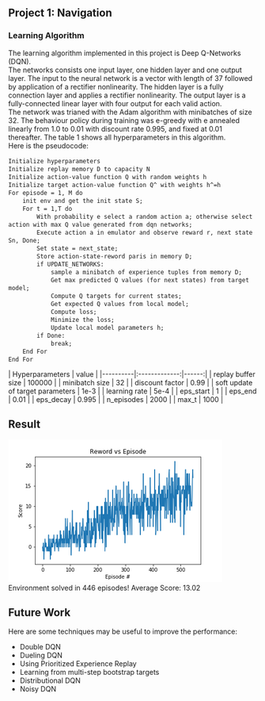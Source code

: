 ## Project 1: Navigation

### Learning Algorithm
The learning algorithm implemented in this project is Deep Q-Networks (DQN).   
The networks consists one input layer, one hidden layer and one output layer. The input to the neural network is a vector with length of 37 followed by application of a rectifier nonlinearity. The hidden layer is a fully connection layer and applies a rectifier nonlinearity. The output layer is a fully-connected linear layer with four output for each valid action.  
The network was trianed with the Adam algorithm with minibatches of size 32. The behaviour policy during training was e-greedy with e annealed linearly from 1.0 to 0.01 with discount rate 0.995, and fixed at 0.01 thereafter. The table 1 shows all hyperparameters in this algorithm.  
Here is the pseudocode:
```
Initialize hyperparameters
Initialize replay memory D to capacity N
Initialize action-value function Q with random weights h
Initialize target action-value function Q^ with weights h^=h
For episode = 1, M do
    init env and get the init state S;
    For t = 1,T do
        With probability e select a random action a; otherwise select action with max Q value generated from dqn networks;
        Execute action a in emulator and observe reward r, next state Sn, Done;
        Set state = next_state;
        Store action-state-reword paris in memory D;
        if UPDATE_NETWORKS:
            sample a minibatch of experience tuples from memory D;
            Get max predicted Q values (for next states) from target model;
            Compute Q targets for current states;
            Get expected Q values from local model;
            Compute loss;
            Minimize the loss;
            Update local model parameters h;
        if Done:
            break;
    End For
End For
```

| Hyperparameters   |      value      |
|----------|:-------------:|------:|
| replay buffer size |  100000 |
| minibatch size |    32   |
| discount factor | 0.99 |
| soft update of target parameters | 1e-3 |
| learning rate  | 5e-4 |
| eps_start  | 1 |
| eps_end  | 0.01 |
| eps_decay  | 0.995 |
| n_episodes  | 2000 |
| max_t  | 1000 |  

## Result
![avatar](plot.png)
Environment solved in 446 episodes!	Average Score: 13.02 

## Future Work  
Here are some techniques may be useful to improve the performance:
- Double DQN
- Dueling DQN
- Using Prioritized Experience Replay
- Learning from multi-step bootstrap targets
- Distributional DQN
- Noisy DQN
